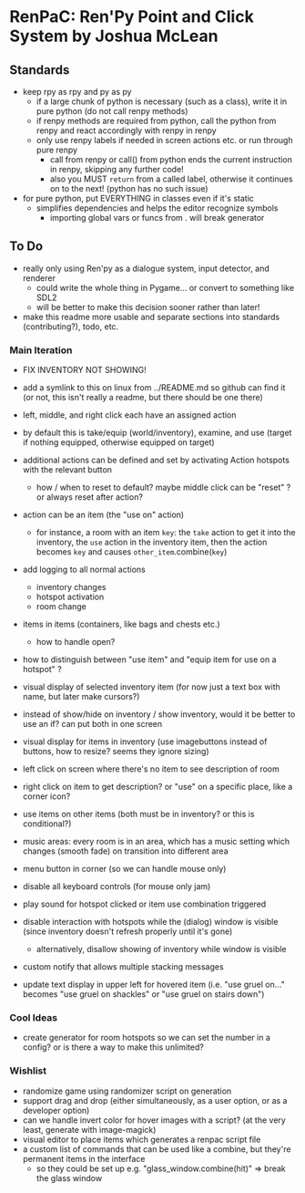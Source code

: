 # RenPaC: Ren'Py Point and Click System by Joshua McLean

## Standards

- keep rpy as rpy and py as py
    - if a large chunk of python is necessary (such as a class), write it in pure python (do not call renpy methods)
    - if renpy methods are required from python, call the python from renpy and react accordingly with renpy in renpy
    - only use renpy labels if needed in screen actions etc. or run through pure renpy
        - call from renpy or call() from python ends the current instruction in renpy, skipping any further code!
        - also you MUST `return` from a called label, otherwise it continues on to the next! (python has no such issue)
- for pure python, put EVERYTHING in classes even if it's static
    - simplifies dependencies and helps the editor recognize symbols 
        - importing global vars or funcs from . will break generator

## To Do

- really only using Ren'py as a dialogue system, input detector, and renderer
    - could write the whole thing in Pygame... or convert to something like SDL2
    - will be better to make this decision sooner rather than later!
- make this readme more usable and separate sections into standards (contributing?), todo, etc.

### Main Iteration

- FIX INVENTORY NOT SHOWING!
- add a symlink to this on linux from ../README.md so github can find it (or not, this isn't really a readme, but there should be one there)

- left, middle, and right click each have an assigned action
- by default this is take/equip (world/inventory), examine, and use (target if
  nothing equipped, otherwise equipped on target)
- additional actions can be defined and set by activating Action hotspots with the relevant button
    - how / when to reset to default? maybe middle click can be "reset" ? or always reset after action?
- action can be an item (the "use on" action)
    - for instance, a room with an item `key`: the `take` action to get it into
      the inventory, the `use` action in the inventory item, then the action
      becomes `key` and causes `other_item`.combine(`key`)

- add logging to all normal actions
    - inventory changes
    - hotspot activation
    - room change
- items in items (containers, like bags and chests etc.)
    - how to handle open?
- how to distinguish between "use item" and "equip item for use on a hotspot" ?
- visual display of selected inventory item (for now just a text box with name, but later make cursors?)
- instead of show/hide on inventory / show inventory, would it be better to use an if? can put both in one screen
- visual display for items in inventory (use imagebuttons instead of buttons, how to resize? seems they ignore sizing)
- left click on screen where there's no item to see description of room
- right click on item to get description? or "use" on a specific place, like a corner icon?
- use items on other items (both must be in inventory? or this is conditional?)
- music areas: every room is in an area, which has a music setting which changes (smooth fade) on transition into different area
- menu button in corner (so we can handle mouse only)
- disable all keyboard controls (for mouse only jam)
- play sound for hotspot clicked or item use combination triggered
- disable interaction with hotspots while the (dialog) window is visible (since inventory doesn't refresh properly until it's gone)
    - alternatively, disallow showing of inventory while window is visible

- custom notify that allows multiple stacking messages 
- update text display in upper left for hovered item 
    (i.e. "use gruel on..." becomes "use gruel on shackles" or "use gruel on stairs down")

### Cool Ideas

- create generator for room hotspots so we can set the number in a config? or is there a way to make this unlimited?

### Wishlist

- randomize game using randomizer script on generation
- support drag and drop (either simultaneously, as a user option, or as a developer option)
- can we handle invert color for hover images with a script? (at the very least, generate with image-magick)
- visual editor to place items which generates a renpac script file
- a custom list of commands that can be used like a combine, but they're permanent items in the interface
    - so they could be set up e.g. "glass_window.combine(hit)" => break the glass window